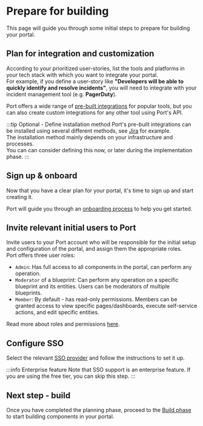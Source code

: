 # Prepare for building

This page will guide you through some initial steps to prepare for building your portal.

## Plan for integration and customization

According to your prioritized user-stories, list the tools and platforms in your tech stack with which you want to integrate your portal.  
For example, if you define a user-story like **"Developers will be able to quickly identify and resolve incidents"**, you will need to integrate with your incident management tool (e.g. **PagerDuty**).

Port offers a wide range of [pre-built integrations](/build-your-software-catalog/sync-data-to-catalog/) for popular tools, but you can also create custom integrations for any other tool using Port's API.

:::tip Optional - Define installation method
Port's pre-built integrations can be installed using several different methods, see [Jira](/build-your-software-catalog/sync-data-to-catalog/project-management/jira/#setup) for example.  
The installation method mainly depends on your infrastructure and processes.  
You can can consider defining this now, or later during the implementation phase.
:::

## Sign up & onboard

Now that you have a clear plan for your portal, it's time to sign up and start creating it.

Port will guide you through an [onboarding process](/getting-started/overview) to help you get started.
## Invite relevant initial users to Port

Invite users to your Port account who will be responsible for the initial setup and configuration of the portal, and assign them the appropriate roles.  
Port offers three user roles:
- `Admin`: Has full access to all components in the portal, can perform any operation.
- `Moderator` of a blueprint: Can perform any operation on a specific blueprint and its entities. Users can be moderators of multiple blueprints.
- `Member`: By default - has read-only permissions. Members can be granted access to view specific pages/dashboards, execute self-service actions, and edit specific entities.  

Read more about roles and permissions [here](https://docs.port.io/sso-rbac/users-and-teams/manage-users-teams#roles--permissions).

## Configure SSO

Select the relevant [SSO provider](/sso-rbac/sso-providers/) and follow the instructions to set it up.

:::info Enterprise feature
Note that SSO support is an enterprise feature. If you are using the free tier, you can skip this step.
:::

## Next step - build

Once you have completed the planning phase, proceed to the [Build phase](/guides/implementation-guide/build/install-integrations) to start building components in your portal.